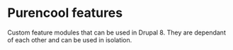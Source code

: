 # Purencool features
Custom feature modules that can be used in Drupal 8. They are dependant of each other and can be used in isolation.
